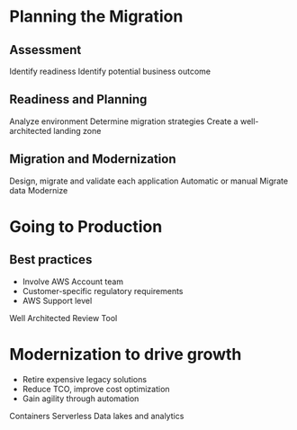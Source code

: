 
# Planning the Migration

## Assessment
Identify readiness
Identify potential business outcome

## Readiness and Planning
Analyze environment
Determine migration strategies
Create a well-architected landing zone

## Migration and Modernization
Design, migrate and validate each application
Automatic or manual
Migrate data
Modernize

# Going to Production

## Best practices
- Involve AWS Account team
- Customer-specific regulatory requirements
- AWS Support level

Well Architected Review Tool

# Modernization to drive growth
- Retire expensive legacy solutions
- Reduce TCO, improve cost optimization
- Gain agility through automation

Containers
Serverless
Data lakes and analytics
